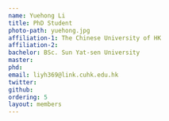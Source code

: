 ```yaml
---
name: Yuehong Li
title: PhD Student
photo-path: yuehong.jpg
affiliation-1: The Chinese University of HK
affiliation-2:
bachelor: BSc. Sun Yat-sen University
master: 
phd: 
email: liyh369@link.cuhk.edu.hk
twitter: 
github: 
ordering: 5
layout: members
---
```

